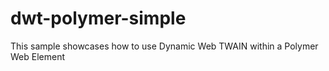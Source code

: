# dwt-polymer-simple
This sample showcases how to use Dynamic Web TWAIN within a Polymer Web Element
